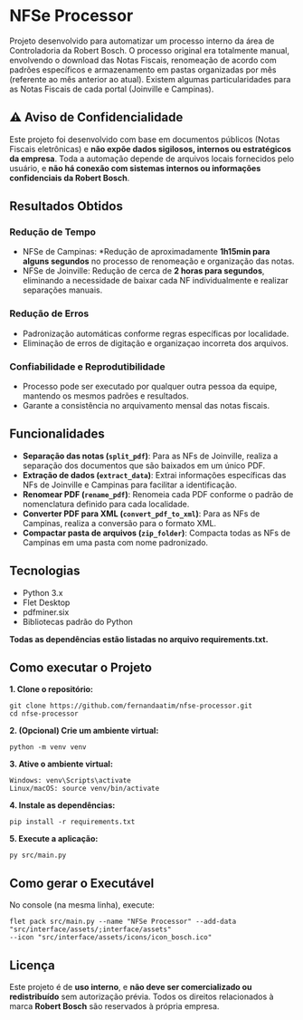 # NFSe Processor

Projeto desenvolvido para automatizar um processo interno da área de Controladoria da Robert Bosch. O processo original era totalmente manual, envolvendo o download das Notas Fiscais, renomeação de acordo com padrões específicos e armazenamento em pastas organizadas por mês (referente ao mês anterior ao atual). 
Existem algumas particularidades para as Notas Fiscais de cada portal (Joinville e Campinas).

## ⚠️ Aviso de Confidencialidade

Este projeto foi desenvolvido com base em documentos públicos (Notas Fiscais eletrônicas) e **não expõe dados sigilosos, internos ou estratégicos da empresa**. 
Toda a automação depende de arquivos locais fornecidos pelo usuário, e **não há conexão com sistemas internos ou informações confidenciais da Robert Bosch**.

## Resultados Obtidos

### Redução de Tempo
  - NFSe de Campinas: *Redução de aproximadamente **1h15min para alguns segundos** no processo de renomeação e organização das notas.
  - NFSe de Joinville: Redução de cerca de **2 horas para segundos**, eliminando a necessidade de baixar cada NF individualmente e realizar separações manuais.

### Redução de Erros
  - Padronização automáticas conforme regras específicas por localidade.
  - Eliminação de erros de digitação e organizaçao incorreta dos arquivos.

### Confiabilidade e Reprodutibilidade
  - Processo pode ser executado por qualquer outra pessoa da equipe, mantendo os mesmos padrões e resultados.
  - Garante a consistência no arquivamento mensal das notas fiscais.

## Funcionalidades

- **Separação das notas (`split_pdf`)**: Para as NFs de Joinville, realiza a separação dos documentos que são baixados em um único PDF.
- **Extração de dados (`extract_data`)**: Extrai informações específicas das NFs de Joinville e Campinas para facilitar a identificação.
- **Renomear PDF (`rename_pdf`)**: Renomeia cada PDF conforme o padrão de nomenclatura definido para cada localidade.
- **Converter PDF para XML (`convert_pdf_to_xml`)**: Para as NFs de Campinas, realiza a conversão para o formato XML.
- **Compactar pasta de arquivos (`zip_folder`)**: Compacta todas as NFs de Campinas em uma pasta com nome padronizado.

## Tecnologias

- Python 3.x
- Flet Desktop
- pdfminer.six
- Bibliotecas padrão do Python

**Todas as dependências estão listadas no arquivo requirements.txt.**

## Como executar o Projeto

**1. Clone o repositório:**
   ```
   git clone https://github.com/fernandaatim/nfse-processor.git
   cd nfse-processor
   ```
   
**2. (Opcional) Crie um ambiente virtual:**
   ```
   python -m venv venv
   ```
   
**3. Ative o ambiente virtual:**
   ```
   Windows: venv\Scripts\activate
   Linux/macOS: source venv/bin/activate
   ```
   
**4. Instale as dependências:**
   ```
   pip install -r requirements.txt
   ```
   
**5. Execute a aplicação:**
   ```
   py src/main.py
   ```

## Como gerar o Executável

No console (na mesma linha), execute:
```
flet pack src/main.py --name "NFSe Processor" --add-data "src/interface/assets/;interface/assets"
--icon "src/interface/assets/icons/icon_bosch.ico"
```

## Licença

Este projeto é de **uso interno**, e **não deve ser comercializado ou redistribuído** sem autorização prévia.
Todos os direitos relacionados à marca **Robert Bosch** são reservados à própria empresa.
